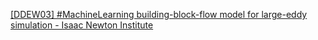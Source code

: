 [[DDEW03] #MachineLearning building-block-flow model for large-eddy simulation - Isaac Newton Institute](https://qi.tc/qi/115969)